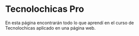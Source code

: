 # Tecnolochicas Pro
En esta página encontrarán todo lo que aprendí en el curso de Tecnolochicas aplicado en una página web.
